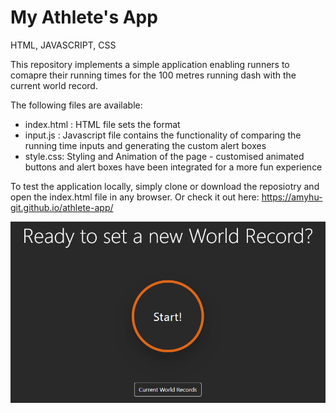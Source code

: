 # My Athlete's App

HTML, JAVASCRIPT, CSS

This repository implements a simple application enabling runners to comapre their running times for the 100 metres running dash with the current world record.

The following files are available: 
* index.html : HTML file sets the format
* input.js : Javascript file contains the functionality of comparing the running time inputs and generating the custom alert boxes
* style.css: Styling and Animation of the page - customised animated buttons and alert boxes have been integrated for a more fun experience

To test the application locally, simply clone or download the reposiotry and open the index.html file in any browser.
Or check it out here: https://amyhu-git.github.io/athlete-app/


![Alt text](screenshots/overview.PNG "Overview")

